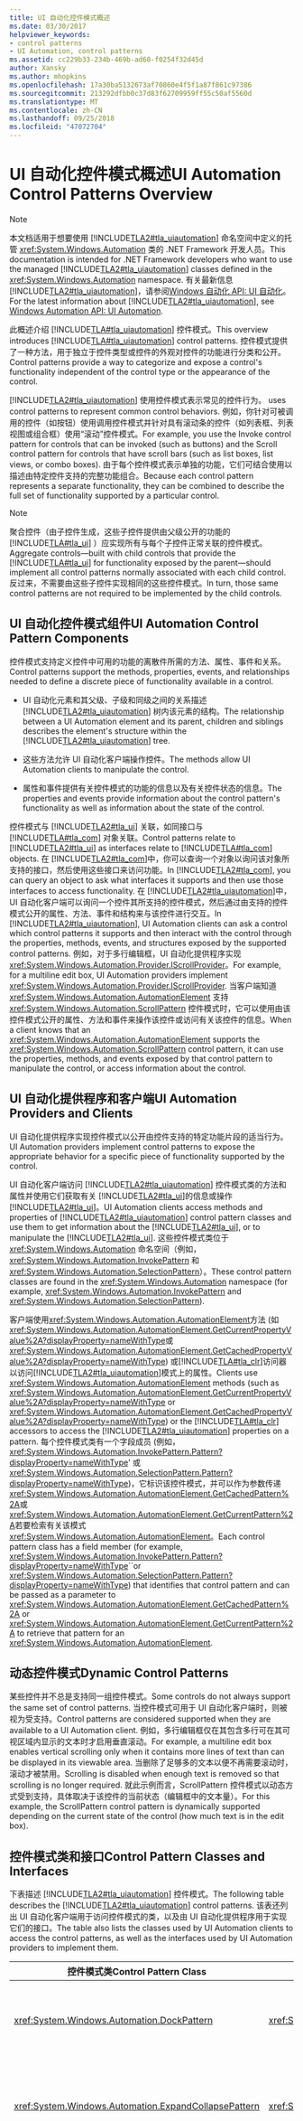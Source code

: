 ```yaml
---
title: UI 自动化控件模式概述
ms.date: 03/30/2017
helpviewer_keywords:
- control patterns
- UI Automation, control patterns
ms.assetid: cc229b33-234b-469b-ad60-f0254f32d45d
author: Xansky
ms.author: mhopkins
ms.openlocfilehash: 17a30ba5132673af70860e4f5f1a87f861c97386
ms.sourcegitcommit: 213292dfbb0c37d83f62709959ff55c50af5560d
ms.translationtype: MT
ms.contentlocale: zh-CN
ms.lasthandoff: 09/25/2018
ms.locfileid: "47072704"
---
```

# <a name="ui-automation-control-patterns-overview"></a><span data-ttu-id="a694e-102">UI 自动化控件模式概述</span><span class="sxs-lookup"><span data-stu-id="a694e-102">UI Automation Control Patterns Overview</span></span>
> [!NOTE]
>  <span data-ttu-id="a694e-103">本文档适用于想要使用 [!INCLUDE[TLA2#tla_uiautomation](../../../includes/tla2sharptla-uiautomation-md.md)] 命名空间中定义的托管 <xref:System.Windows.Automation> 类的 .NET Framework 开发人员。</span><span class="sxs-lookup"><span data-stu-id="a694e-103">This documentation is intended for .NET Framework developers who want to use the managed [!INCLUDE[TLA2#tla_uiautomation](../../../includes/tla2sharptla-uiautomation-md.md)] classes defined in the <xref:System.Windows.Automation> namespace.</span></span> <span data-ttu-id="a694e-104">有关最新信息[!INCLUDE[TLA2#tla_uiautomation](../../../includes/tla2sharptla-uiautomation-md.md)]，请参阅[Windows 自动化 API: UI 自动化](https://go.microsoft.com/fwlink/?LinkID=156746)。</span><span class="sxs-lookup"><span data-stu-id="a694e-104">For the latest information about [!INCLUDE[TLA2#tla_uiautomation](../../../includes/tla2sharptla-uiautomation-md.md)], see [Windows Automation API: UI Automation](https://go.microsoft.com/fwlink/?LinkID=156746).</span></span>  
  
 <span data-ttu-id="a694e-105">此概述介绍 [!INCLUDE[TLA#tla_uiautomation](../../../includes/tlasharptla-uiautomation-md.md)] 控件模式。</span><span class="sxs-lookup"><span data-stu-id="a694e-105">This overview introduces [!INCLUDE[TLA#tla_uiautomation](../../../includes/tlasharptla-uiautomation-md.md)] control patterns.</span></span> <span data-ttu-id="a694e-106">控件模式提供了一种方法，用于独立于控件类型或控件的外观对控件的功能进行分类和公开。</span><span class="sxs-lookup"><span data-stu-id="a694e-106">Control patterns provide a way to categorize and expose a control's functionality independent of the control type or the appearance of the control.</span></span>  
  
 [!INCLUDE[TLA2#tla_uiautomation](../../../includes/tla2sharptla-uiautomation-md.md)]<span data-ttu-id="a694e-107"> 使用控件模式表示常见的控件行为。</span><span class="sxs-lookup"><span data-stu-id="a694e-107"> uses control patterns to represent common control behaviors.</span></span> <span data-ttu-id="a694e-108">例如，你针对可被调用的控件（如按钮）使用调用控件模式并针对具有滚动条的控件（如列表框、列表视图或组合框）使用“滚动”控件模式。</span><span class="sxs-lookup"><span data-stu-id="a694e-108">For example, you use the Invoke control pattern for controls that can be invoked (such as buttons) and the Scroll control pattern for controls that have scroll bars (such as list boxes, list views, or combo boxes).</span></span> <span data-ttu-id="a694e-109">由于每个控件模式表示单独的功能，它们可结合使用以描述由特定控件支持的完整功能组合。</span><span class="sxs-lookup"><span data-stu-id="a694e-109">Because each control pattern represents a separate functionality, they can be combined to describe the full set of functionality supported by a particular control.</span></span>  
  
> [!NOTE]
>  <span data-ttu-id="a694e-110">聚合控件（由子控件生成，这些子控件提供由父级公开的功能的 [!INCLUDE[TLA#tla_ui](../../../includes/tlasharptla-ui-md.md)] ）应实现所有与每个子控件正常关联的控件模式。</span><span class="sxs-lookup"><span data-stu-id="a694e-110">Aggregate controls—built with child controls that provide the [!INCLUDE[TLA#tla_ui](../../../includes/tlasharptla-ui-md.md)] for functionality exposed by the parent—should implement all control patterns normally associated with each child control.</span></span> <span data-ttu-id="a694e-111">反过来，不需要由这些子控件实现相同的这些控件模式。</span><span class="sxs-lookup"><span data-stu-id="a694e-111">In turn, those same control patterns are not required to be implemented by the child controls.</span></span>  
  
<a name="uiautomation_control_pattern_includes"></a>   
## <a name="ui-automation-control-pattern-components"></a><span data-ttu-id="a694e-112">UI 自动化控件模式组件</span><span class="sxs-lookup"><span data-stu-id="a694e-112">UI Automation Control Pattern Components</span></span>  
 <span data-ttu-id="a694e-113">控件模式支持定义控件中可用的功能的离散件所需的方法、属性、事件和关系。</span><span class="sxs-lookup"><span data-stu-id="a694e-113">Control patterns support the methods, properties, events, and relationships needed to define a discrete piece of functionality available in a control.</span></span>  
  
-   <span data-ttu-id="a694e-114">UI 自动化元素和其父级、子级和同级之间的关系描述 [!INCLUDE[TLA2#tla_uiautomation](../../../includes/tla2sharptla-uiautomation-md.md)] 树内该元素的结构。</span><span class="sxs-lookup"><span data-stu-id="a694e-114">The relationship between a UI Automation element and its parent, children and siblings describes the element's structure within the [!INCLUDE[TLA2#tla_uiautomation](../../../includes/tla2sharptla-uiautomation-md.md)] tree.</span></span>  
  
-   <span data-ttu-id="a694e-115">这些方法允许 UI 自动化客户端操作控件。</span><span class="sxs-lookup"><span data-stu-id="a694e-115">The methods allow UI Automation clients to manipulate the control.</span></span>  
  
-   <span data-ttu-id="a694e-116">属性和事件提供有关控件模式的功能的信息以及有关控件状态的信息。</span><span class="sxs-lookup"><span data-stu-id="a694e-116">The properties and events provide information about the control pattern's functionality as well as information about the state of the control.</span></span>  
  
 <span data-ttu-id="a694e-117">控件模式与 [!INCLUDE[TLA2#tla_ui](../../../includes/tla2sharptla-ui-md.md)] 关联，如同接口与 [!INCLUDE[TLA#tla_com](../../../includes/tlasharptla-com-md.md)] 对象关联。</span><span class="sxs-lookup"><span data-stu-id="a694e-117">Control patterns relate to [!INCLUDE[TLA2#tla_ui](../../../includes/tla2sharptla-ui-md.md)] as interfaces relate to [!INCLUDE[TLA#tla_com](../../../includes/tlasharptla-com-md.md)] objects.</span></span> <span data-ttu-id="a694e-118">在 [!INCLUDE[TLA2#tla_com](../../../includes/tla2sharptla-com-md.md)]中，你可以查询一个对象以询问该对象所支持的接口，然后使用这些接口来访问功能。</span><span class="sxs-lookup"><span data-stu-id="a694e-118">In [!INCLUDE[TLA2#tla_com](../../../includes/tla2sharptla-com-md.md)], you can query an object to ask what interfaces it supports and then use those interfaces to access functionality.</span></span> <span data-ttu-id="a694e-119">在 [!INCLUDE[TLA2#tla_uiautomation](../../../includes/tla2sharptla-uiautomation-md.md)]中，UI 自动化客户端可以询问一个控件其所支持的控件模式，然后通过由支持的控件模式公开的属性、方法、事件和结构来与该控件进行交互。</span><span class="sxs-lookup"><span data-stu-id="a694e-119">In [!INCLUDE[TLA2#tla_uiautomation](../../../includes/tla2sharptla-uiautomation-md.md)], UI Automation clients can ask a control which control patterns it supports and then interact with the control through the properties, methods, events, and structures exposed by the supported control patterns.</span></span> <span data-ttu-id="a694e-120">例如，对于多行编辑框，UI 自动化提供程序实现 <xref:System.Windows.Automation.Provider.IScrollProvider>。</span><span class="sxs-lookup"><span data-stu-id="a694e-120">For example, for a multiline edit box, UI Automation providers implement <xref:System.Windows.Automation.Provider.IScrollProvider>.</span></span> <span data-ttu-id="a694e-121">当客户端知道 <xref:System.Windows.Automation.AutomationElement> 支持 <xref:System.Windows.Automation.ScrollPattern> 控件模式时，它可以使用由该控件模式公开的属性、方法和事件来操作该控件或访问有关该控件的信息。</span><span class="sxs-lookup"><span data-stu-id="a694e-121">When a client knows that an <xref:System.Windows.Automation.AutomationElement> supports the <xref:System.Windows.Automation.ScrollPattern> control pattern, it can use the properties, methods, and events exposed by that control pattern to manipulate the control, or access information about the control.</span></span>  
  
<a name="uiautomation_control_pattern_client_provider"></a>   
## <a name="ui-automation-providers-and-clients"></a><span data-ttu-id="a694e-122">UI 自动化提供程序和客户端</span><span class="sxs-lookup"><span data-stu-id="a694e-122">UI Automation Providers and Clients</span></span>  
 <span data-ttu-id="a694e-123">UI 自动化提供程序实现控件模式以公开由控件支持的特定功能片段的适当行为。</span><span class="sxs-lookup"><span data-stu-id="a694e-123">UI Automation providers implement control patterns to expose the appropriate behavior for a specific piece of functionality supported by the control.</span></span>  
  
 <span data-ttu-id="a694e-124">UI 自动化客户端访问 [!INCLUDE[TLA2#tla_uiautomation](../../../includes/tla2sharptla-uiautomation-md.md)] 控件模式类的方法和属性并使用它们获取有关 [!INCLUDE[TLA2#tla_ui](../../../includes/tla2sharptla-ui-md.md)]的信息或操作 [!INCLUDE[TLA2#tla_ui](../../../includes/tla2sharptla-ui-md.md)]。</span><span class="sxs-lookup"><span data-stu-id="a694e-124">UI Automation clients access methods and properties of [!INCLUDE[TLA2#tla_uiautomation](../../../includes/tla2sharptla-uiautomation-md.md)] control pattern classes and use them to get information about the [!INCLUDE[TLA2#tla_ui](../../../includes/tla2sharptla-ui-md.md)], or to manipulate the [!INCLUDE[TLA2#tla_ui](../../../includes/tla2sharptla-ui-md.md)].</span></span> <span data-ttu-id="a694e-125">这些控件模式类位于 <xref:System.Windows.Automation> 命名空间（例如， <xref:System.Windows.Automation.InvokePattern> 和 <xref:System.Windows.Automation.SelectionPattern>）。</span><span class="sxs-lookup"><span data-stu-id="a694e-125">These control pattern classes are found in the <xref:System.Windows.Automation> namespace (for example, <xref:System.Windows.Automation.InvokePattern> and <xref:System.Windows.Automation.SelectionPattern>).</span></span>  
  
 <span data-ttu-id="a694e-126">客户端使用<xref:System.Windows.Automation.AutomationElement>方法 (如<xref:System.Windows.Automation.AutomationElement.GetCurrentPropertyValue%2A?displayProperty=nameWithType>或<xref:System.Windows.Automation.AutomationElement.GetCachedPropertyValue%2A?displayProperty=nameWithType>) 或[!INCLUDE[TLA#tla_clr](../../../includes/tlasharptla-clr-md.md)]访问器以访问[!INCLUDE[TLA2#tla_uiautomation](../../../includes/tla2sharptla-uiautomation-md.md)]模式上的属性。</span><span class="sxs-lookup"><span data-stu-id="a694e-126">Clients use <xref:System.Windows.Automation.AutomationElement> methods (such as <xref:System.Windows.Automation.AutomationElement.GetCurrentPropertyValue%2A?displayProperty=nameWithType> or <xref:System.Windows.Automation.AutomationElement.GetCachedPropertyValue%2A?displayProperty=nameWithType>) or the [!INCLUDE[TLA#tla_clr](../../../includes/tlasharptla-clr-md.md)] accessors to access the [!INCLUDE[TLA2#tla_uiautomation](../../../includes/tla2sharptla-uiautomation-md.md)] properties on a pattern.</span></span> <span data-ttu-id="a694e-127">每个控件模式类有一个字段成员 (例如， <xref:System.Windows.Automation.InvokePattern.Pattern?displayProperty=nameWithType>' 或<xref:System.Windows.Automation.SelectionPattern.Pattern?displayProperty=nameWithType>)，它标识该控件模式，并可以作为参数传递<xref:System.Windows.Automation.AutomationElement.GetCachedPattern%2A>或<xref:System.Windows.Automation.AutomationElement.GetCurrentPattern%2A>若要检索有关该模式<xref:System.Windows.Automation.AutomationElement>。</span><span class="sxs-lookup"><span data-stu-id="a694e-127">Each control pattern class has a field member (for example, <xref:System.Windows.Automation.InvokePattern.Pattern?displayProperty=nameWithType>\`\`or <xref:System.Windows.Automation.SelectionPattern.Pattern?displayProperty=nameWithType>) that identifies that control pattern and can be passed as a parameter to <xref:System.Windows.Automation.AutomationElement.GetCachedPattern%2A> or <xref:System.Windows.Automation.AutomationElement.GetCurrentPattern%2A> to retrieve that pattern for an <xref:System.Windows.Automation.AutomationElement>.</span></span>  
  
<a name="uiautomation_control_patterns_dynamic"></a>   
## <a name="dynamic-control-patterns"></a><span data-ttu-id="a694e-128">动态控件模式</span><span class="sxs-lookup"><span data-stu-id="a694e-128">Dynamic Control Patterns</span></span>  
 <span data-ttu-id="a694e-129">某些控件并不总是支持同一组控件模式。</span><span class="sxs-lookup"><span data-stu-id="a694e-129">Some controls do not always support the same set of control patterns.</span></span> <span data-ttu-id="a694e-130">当控件模式可用于 UI 自动化客户端时，则被视为受支持。</span><span class="sxs-lookup"><span data-stu-id="a694e-130">Control patterns are considered supported when they are available to a UI Automation client.</span></span> <span data-ttu-id="a694e-131">例如，多行编辑框仅在其包含多行可在其可视区域内显示的文本时才启用垂直滚动。</span><span class="sxs-lookup"><span data-stu-id="a694e-131">For example, a multiline edit box enables vertical scrolling only when it contains more lines of text than can be displayed in its viewable area.</span></span> <span data-ttu-id="a694e-132">当删除了足够多的文本以便不再需要滚动时，滚动才被禁用。</span><span class="sxs-lookup"><span data-stu-id="a694e-132">Scrolling is disabled when enough text is removed so that scrolling is no longer required.</span></span> <span data-ttu-id="a694e-133">就此示例而言，ScrollPattern 控件模式以动态方式受到支持，具体取决于该控件的当前状态（编辑框中的文本量）。</span><span class="sxs-lookup"><span data-stu-id="a694e-133">For this example, the ScrollPattern control pattern is dynamically supported depending on the current state of the control (how much text is in the edit box).</span></span>  
  
<a name="Control_Pattern_Classes_and_Interfaces"></a>   
## <a name="control-pattern-classes-and-interfaces"></a><span data-ttu-id="a694e-134">控件模式类和接口</span><span class="sxs-lookup"><span data-stu-id="a694e-134">Control Pattern Classes and Interfaces</span></span>  
 <span data-ttu-id="a694e-135">下表描述 [!INCLUDE[TLA2#tla_uiautomation](../../../includes/tla2sharptla-uiautomation-md.md)] 控件模式。</span><span class="sxs-lookup"><span data-stu-id="a694e-135">The following table describes the [!INCLUDE[TLA2#tla_uiautomation](../../../includes/tla2sharptla-uiautomation-md.md)] control patterns.</span></span> <span data-ttu-id="a694e-136">该表还列出 UI 自动化客户端用于访问控件模式的类，以及由 UI 自动化提供程序用于实现它们的接口。</span><span class="sxs-lookup"><span data-stu-id="a694e-136">The table also lists the classes used by UI Automation clients to access the control patterns, as well as the interfaces used by UI Automation providers to implement them.</span></span>  
  
|<span data-ttu-id="a694e-137">控件模式类</span><span class="sxs-lookup"><span data-stu-id="a694e-137">Control Pattern Class</span></span>|<span data-ttu-id="a694e-138">提供程序接口</span><span class="sxs-lookup"><span data-stu-id="a694e-138">Provider Interface</span></span>|<span data-ttu-id="a694e-139">描述</span><span class="sxs-lookup"><span data-stu-id="a694e-139">Description</span></span>|  
|---------------------------|------------------------|-----------------|  
|<xref:System.Windows.Automation.DockPattern>|<xref:System.Windows.Automation.Provider.IDockProvider>|<span data-ttu-id="a694e-140">用于可在停靠容器中停靠的控件。</span><span class="sxs-lookup"><span data-stu-id="a694e-140">Used for controls that can be docked in a docking container.</span></span> <span data-ttu-id="a694e-141">例如，工具栏或工具调色板。</span><span class="sxs-lookup"><span data-stu-id="a694e-141">For example, toolbars or tool palettes.</span></span>|  
|<xref:System.Windows.Automation.ExpandCollapsePattern>|<xref:System.Windows.Automation.Provider.IExpandCollapseProvider>|<span data-ttu-id="a694e-142">用于可展开或折叠的控件。</span><span class="sxs-lookup"><span data-stu-id="a694e-142">Used for controls that can be expanded or collapsed.</span></span> <span data-ttu-id="a694e-143">例如，应用程序中的菜单项，如 **“文件”** 菜单。</span><span class="sxs-lookup"><span data-stu-id="a694e-143">For example, menu items in an application such as the **File** menu.</span></span>|  
|<xref:System.Windows.Automation.GridPattern>|<xref:System.Windows.Automation.Provider.IGridProvider>|<span data-ttu-id="a694e-144">用于支持网格功能（如调整大小和移动到指定单元格）的控件。</span><span class="sxs-lookup"><span data-stu-id="a694e-144">Used for controls that support grid functionality such as sizing and moving to a specified cell.</span></span> <span data-ttu-id="a694e-145">例如 Windows Explorer 中的大图标视图或 [!INCLUDE[TLA#tla_word](../../../includes/tlasharptla-word-md.md)]中的不带标头的简单表格。</span><span class="sxs-lookup"><span data-stu-id="a694e-145">For example, the large icon view in Windows Explorer or simple tables without headers in [!INCLUDE[TLA#tla_word](../../../includes/tlasharptla-word-md.md)].</span></span>|  
|<xref:System.Windows.Automation.GridItemPattern>|<xref:System.Windows.Automation.Provider.IGridItemProvider>|<span data-ttu-id="a694e-146">用于在网格内具有单元格的控件。</span><span class="sxs-lookup"><span data-stu-id="a694e-146">Used for controls that have cells within grids.</span></span> <span data-ttu-id="a694e-147">单个单元格应支持 GridItem 模式。</span><span class="sxs-lookup"><span data-stu-id="a694e-147">The individual cells should support the GridItem pattern.</span></span> <span data-ttu-id="a694e-148">例如， [!INCLUDE[TLA#tla_winexpl](../../../includes/tlasharptla-winexpl-md.md)] 详细信息视图中的每个单元格。</span><span class="sxs-lookup"><span data-stu-id="a694e-148">For example, each cell in [!INCLUDE[TLA#tla_winexpl](../../../includes/tlasharptla-winexpl-md.md)] detail view.</span></span>|  
|<xref:System.Windows.Automation.InvokePattern>|<xref:System.Windows.Automation.Provider.IInvokeProvider>|<span data-ttu-id="a694e-149">用于可被调用的控件，如按钮。</span><span class="sxs-lookup"><span data-stu-id="a694e-149">Used for controls that can be invoked, such as a button.</span></span>|  
|<xref:System.Windows.Automation.MultipleViewPattern>|<xref:System.Windows.Automation.Provider.IMultipleViewProvider>|<span data-ttu-id="a694e-150">用于可在同一组信息、数据或子级的多个表示形式之间切换的控件。</span><span class="sxs-lookup"><span data-stu-id="a694e-150">Used for controls that can switch between multiple representations of the same set of information, data, or children.</span></span> <span data-ttu-id="a694e-151">例如，在列表视图控件中，数据可用于缩略图、磁贴、图标、列表或详细信息视图。</span><span class="sxs-lookup"><span data-stu-id="a694e-151">For example, a list view control where data is available in thumbnail, tile, icon, list, or detail views.</span></span>|  
|<xref:System.Windows.Automation.RangeValuePattern>|<xref:System.Windows.Automation.Provider.IRangeValueProvider>|<span data-ttu-id="a694e-152">用于具有一系列可应用于该控件的值的控件。</span><span class="sxs-lookup"><span data-stu-id="a694e-152">Used for controls that have a range of values that can be applied to the control.</span></span> <span data-ttu-id="a694e-153">例如，包含年份的微调框控件可能具有从 1900 到 2010 的年份范围，而表示月份的另一个微调框控件则会具有从 1 到 12 的月份范围。</span><span class="sxs-lookup"><span data-stu-id="a694e-153">For example, a spinner control containing years might have a range of 1900 to 2010, while another spinner control presenting months would have a range of 1 to 12.</span></span>|  
|<xref:System.Windows.Automation.ScrollPattern>|<xref:System.Windows.Automation.Provider.IScrollProvider>|<span data-ttu-id="a694e-154">用于可滚动的控件。</span><span class="sxs-lookup"><span data-stu-id="a694e-154">Used for controls that can scroll.</span></span> <span data-ttu-id="a694e-155">例如，一个控件其所具有的滚动条在控件的可视区域中存在的信息超过了可被显示的信息时，便处于活动状态。</span><span class="sxs-lookup"><span data-stu-id="a694e-155">For example, a control that has scroll bars that are active when there is more information than can be displayed in the viewable area of the control.</span></span>|  
|<xref:System.Windows.Automation.ScrollItemPattern>|<xref:System.Windows.Automation.Provider.IScrollItemProvider>|<span data-ttu-id="a694e-156">用于一种控件，该控件具有可滚动列表中的各个项。</span><span class="sxs-lookup"><span data-stu-id="a694e-156">Used for controls that have individual items in a list that scrolls.</span></span> <span data-ttu-id="a694e-157">例如，一个列表控件，该控件具有滚动列表中的各个项，如组合框控件。</span><span class="sxs-lookup"><span data-stu-id="a694e-157">For example, a list control that has individual items in the scroll list, such as a combo box control.</span></span>|  
|<xref:System.Windows.Automation.SelectionPattern>|<xref:System.Windows.Automation.Provider.ISelectionProvider>|<span data-ttu-id="a694e-158">用于选择容器控件。</span><span class="sxs-lookup"><span data-stu-id="a694e-158">Used for selection container controls.</span></span> <span data-ttu-id="a694e-159">例如，列表框和组合框。</span><span class="sxs-lookup"><span data-stu-id="a694e-159">For example, list boxes and combo boxes.</span></span>|  
|<xref:System.Windows.Automation.SelectionItemPattern>|<xref:System.Windows.Automation.Provider.ISelectionItemProvider>|<span data-ttu-id="a694e-160">用于选择容器控件中的各个项，如列表框和组合框。</span><span class="sxs-lookup"><span data-stu-id="a694e-160">Used for individual items in selection container controls, such as list boxes and combo boxes.</span></span>|  
|<xref:System.Windows.Automation.TablePattern>|<xref:System.Windows.Automation.Provider.ITableProvider>|<span data-ttu-id="a694e-161">用于具有网格以及标头信息的控件。</span><span class="sxs-lookup"><span data-stu-id="a694e-161">Used for controls that have a grid as well as header information.</span></span> <span data-ttu-id="a694e-162">例如， [!INCLUDE[TLA#tla_xl](../../../includes/tlasharptla-xl-md.md)] 工作表。</span><span class="sxs-lookup"><span data-stu-id="a694e-162">For example, [!INCLUDE[TLA#tla_xl](../../../includes/tlasharptla-xl-md.md)] worksheets.</span></span>|  
|<xref:System.Windows.Automation.TableItemPattern>|<xref:System.Windows.Automation.Provider.ITableItemProvider>|<span data-ttu-id="a694e-163">用于表中的项。</span><span class="sxs-lookup"><span data-stu-id="a694e-163">Used for items in a table.</span></span>|  
|<xref:System.Windows.Automation.TextPattern>|<xref:System.Windows.Automation.Provider.ITextProvider>|<span data-ttu-id="a694e-164">用于可公开文本信息的编辑控件和文档。</span><span class="sxs-lookup"><span data-stu-id="a694e-164">Used for edit controls and documents that expose textual information.</span></span>|  
|<xref:System.Windows.Automation.TogglePattern>|<xref:System.Windows.Automation.Provider.IToggleProvider>|<span data-ttu-id="a694e-165">用于在其中可切换状态的控件。</span><span class="sxs-lookup"><span data-stu-id="a694e-165">Used for controls where the state can be toggled.</span></span> <span data-ttu-id="a694e-166">例如，复选框和可选中的菜单项。</span><span class="sxs-lookup"><span data-stu-id="a694e-166">For example, check boxes and checkable menu items.</span></span>|  
|<xref:System.Windows.Automation.TransformPattern>|<xref:System.Windows.Automation.Provider.ITransformProvider>|<span data-ttu-id="a694e-167">用于可调整大小、移动和旋转的控件。</span><span class="sxs-lookup"><span data-stu-id="a694e-167">Used for controls that can be resized, moved, and rotated.</span></span> <span data-ttu-id="a694e-168">Transform 控件模式通常用于设计器、窗体、图形编辑器和绘图应用程序。</span><span class="sxs-lookup"><span data-stu-id="a694e-168">Typical uses for the Transform control pattern are in designers, forms, graphical editors, and drawing applications.</span></span>|  
|<xref:System.Windows.Automation.ValuePattern>|<xref:System.Windows.Automation.Provider.IValueProvider>|<span data-ttu-id="a694e-169">允许客户端在不支持某个值范围的控件上获取或设置值。</span><span class="sxs-lookup"><span data-stu-id="a694e-169">Allows clients to get or set a value on controls that do not support a range of values.</span></span> <span data-ttu-id="a694e-170">例如，日期时间选择器。</span><span class="sxs-lookup"><span data-stu-id="a694e-170">For example, a date time picker.</span></span>|  
|<xref:System.Windows.Automation.WindowPattern>|<xref:System.Windows.Automation.Provider.IWindowProvider>|<span data-ttu-id="a694e-171">公开特定于窗口的信息，窗口对于 [!INCLUDE[TLA#tla_win](../../../includes/tlasharptla-win-md.md)] 操作系统而言是一个基本概念。</span><span class="sxs-lookup"><span data-stu-id="a694e-171">Exposes information specific to windows, a fundamental concept to the [!INCLUDE[TLA#tla_win](../../../includes/tlasharptla-win-md.md)] operating system.</span></span> <span data-ttu-id="a694e-172">窗口控件示例，包括顶级应用程序窗口（[!INCLUDE[TLA#tla_word](../../../includes/tlasharptla-word-md.md)]、 [!INCLUDE[TLA#tla_winexpl](../../../includes/tlasharptla-winexpl-md.md)]等）、 [!INCLUDE[TLA#tla_mdi](../../../includes/tlasharptla-mdi-md.md)] 子级窗口和对话框。</span><span class="sxs-lookup"><span data-stu-id="a694e-172">Examples of controls that are windows are top-level application windows ([!INCLUDE[TLA#tla_word](../../../includes/tlasharptla-word-md.md)], [!INCLUDE[TLA#tla_winexpl](../../../includes/tlasharptla-winexpl-md.md)], and so on), [!INCLUDE[TLA#tla_mdi](../../../includes/tlasharptla-mdi-md.md)] child windows, and dialogs.</span></span>|  
  
## <a name="see-also"></a><span data-ttu-id="a694e-173">请参阅</span><span class="sxs-lookup"><span data-stu-id="a694e-173">See Also</span></span>  
 [<span data-ttu-id="a694e-174">客户端的 UI 自动化控件模式</span><span class="sxs-lookup"><span data-stu-id="a694e-174">UI Automation Control Patterns for Clients</span></span>](../../../docs/framework/ui-automation/ui-automation-control-patterns-for-clients.md)  
 [<span data-ttu-id="a694e-175">UI 自动化客户端的控件模式映射</span><span class="sxs-lookup"><span data-stu-id="a694e-175">Control Pattern Mapping for UI Automation Clients</span></span>](../../../docs/framework/ui-automation/control-pattern-mapping-for-ui-automation-clients.md)  
 [<span data-ttu-id="a694e-176">UI 自动化概述</span><span class="sxs-lookup"><span data-stu-id="a694e-176">UI Automation Overview</span></span>](../../../docs/framework/ui-automation/ui-automation-overview.md)  
 [<span data-ttu-id="a694e-177">客户端的 UI 自动化属性</span><span class="sxs-lookup"><span data-stu-id="a694e-177">UI Automation Properties for Clients</span></span>](../../../docs/framework/ui-automation/ui-automation-properties-for-clients.md)  
 [<span data-ttu-id="a694e-178">客户端的 UI 自动化事件</span><span class="sxs-lookup"><span data-stu-id="a694e-178">UI Automation Events for Clients</span></span>](../../../docs/framework/ui-automation/ui-automation-events-for-clients.md)
